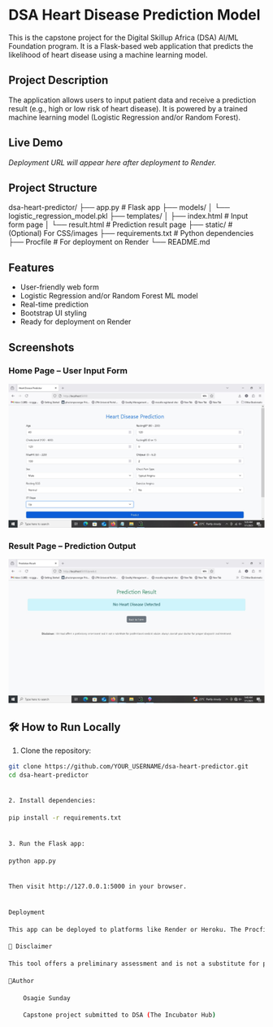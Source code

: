 # DSA Heart Disease Prediction Model

This is the capstone project for the Digital Skillup Africa (DSA) AI/ML Foundation program. It is a Flask-based web application that predicts the likelihood of heart disease using a machine learning model.

##  Project Description

The application allows users to input patient data and receive a prediction result (e.g., high or low risk of heart disease). It is powered by a trained machine learning model (Logistic Regression and/or Random Forest).

##  Live Demo

_Deployment URL will appear here after deployment to Render._

##  Project Structure

dsa-heart-predictor/
├── app.py # Flask app
├── models/
│ └── logistic_regression_model.pkl
├── templates/
│ ├── index.html # Input form page
│ └── result.html # Prediction result page
├── static/ # (Optional) For CSS/images
├── requirements.txt # Python dependencies
├── Procfile # For deployment on Render
└── README.md



##  Features

- User-friendly web form
- Logistic Regression and/or Random Forest ML model
- Real-time prediction
- Bootstrap UI styling
- Ready for deployment on Render


##  Screenshots

###  Home Page – User Input Form
![Home Page](screenshots/home.jpg)

###  Result Page – Prediction Output
![Result Page](screenshots/result.jpg)


## 🛠 How to Run Locally

1. Clone the repository:

```bash
git clone https://github.com/YOUR_USERNAME/dsa-heart-predictor.git
cd dsa-heart-predictor


2. Install dependencies:

pip install -r requirements.txt


3. Run the Flask app:

python app.py


Then visit http://127.0.0.1:5000 in your browser.


Deployment

This app can be deployed to platforms like Render or Heroku. The Procfile and requirements.txt are already included for easy deployment.

📌 Disclaimer

This tool offers a preliminary assessment and is not a substitute for professional medical advice. Always consult your doctor for proper diagnosis and treatment.

👨‍Author

    Osagie Sunday

    Capstone project submitted to DSA (The Incubator Hub)


